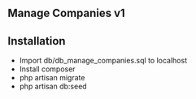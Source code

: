 ## Manage Companies v1

## Installation
- Import db/db_manage_companies.sql to localhost
- Install composer
- php artisan migrate
- php artisan db:seed
